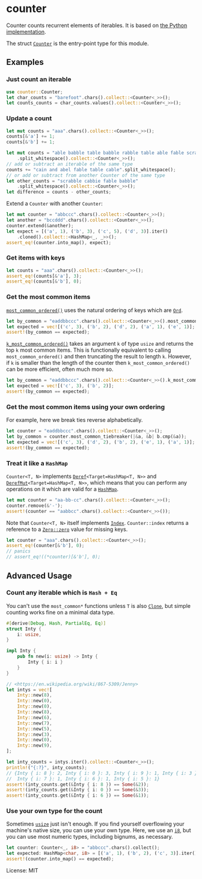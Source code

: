 # counter

Counter counts recurrent elements of iterables. It is based on [the Python
implementation](https://docs.python.org/3/library/collections.html#collections.Counter).

The struct [`Counter`](struct.Counter.html) is the entry-point type for this module.

## Examples

### Just count an iterable

```rust
use counter::Counter;
let char_counts = "barefoot".chars().collect::<Counter<_>>();
let counts_counts = char_counts.values().collect::<Counter<_>>();
```

### Update a count

```rust
let mut counts = "aaa".chars().collect::<Counter<_>>();
counts[&'a'] += 1;
counts[&'b'] += 1;
```

```rust
let mut counts = "able babble table babble rabble table able fable scrabble"
    .split_whitespace().collect::<Counter<_>>();
// add or subtract an iterable of the same type
counts += "cain and abel fable table cable".split_whitespace();
// or add or subtract from another Counter of the same type
let other_counts = "scrabble cabbie fable babble"
    .split_whitespace().collect::<Counter<_>>();
let difference = counts - other_counts;
```

Extend a `Counter` with another `Counter`:
```rust
let mut counter = "abbccc".chars().collect::<Counter<_>>();
let another = "bccddd".chars().collect::<Counter<_>>();
counter.extend(&another);
let expect = [('a', 1), ('b', 3), ('c', 5), ('d', 3)].iter()
    .cloned().collect::<HashMap<_, _>>();
assert_eq!(counter.into_map(), expect);
```
### Get items with keys

```rust
let counts = "aaa".chars().collect::<Counter<_>>();
assert_eq!(counts[&'a'], 3);
assert_eq!(counts[&'b'], 0);
```

### Get the most common items

[`most_common_ordered()`] uses the natural ordering of keys which are [`Ord`].

[`most_common_ordered()`]: Counter::most_common_ordered
[`Ord`]: https://doc.rust-lang.org/stable/std/cmp/trait.Ord.html

```rust
let by_common = "eaddbbccc".chars().collect::<Counter<_>>().most_common_ordered();
let expected = vec![('c', 3), ('b', 2), ('d', 2), ('a', 1), ('e', 1)];
assert!(by_common == expected);
```

[`k_most_common_ordered()`] takes an argument `k` of type `usize` and returns the top `k` most
common items.  This is functionally equivalent to calling `most_common_ordered()` and then
truncating the result to length `k`.  However, if `k` is smaller than the length of the counter
then `k_most_common_ordered()` can be more efficient, often much more so.

```rust
let by_common = "eaddbbccc".chars().collect::<Counter<_>>().k_most_common_ordered(2);
let expected = vec![('c', 3), ('b', 2)];
assert!(by_common == expected);
```

[`k_most_common_ordered()`]: Counter::k_most_common_ordered
[`most_common_ordered()`]: Counter::most_common_ordered

### Get the most common items using your own ordering

For example, here we break ties reverse alphabetically.

```rust
let counter = "eaddbbccc".chars().collect::<Counter<_>>();
let by_common = counter.most_common_tiebreaker(|&a, &b| b.cmp(&a));
let expected = vec![('c', 3), ('d', 2), ('b', 2), ('e', 1), ('a', 1)];
assert!(by_common == expected);
```

### Treat it like a `HashMap`

`Counter<T, N>` implements [`Deref`]`<Target=HashMap<T, N>>` and
[`DerefMut`]`<Target=HashMap<T, N>>`, which means that you can perform any operations
on it which are valid for a [`HashMap`].

[`HashMap`]: https://doc.rust-lang.org/std/collections/struct.HashMap.html
[`Deref`]: https://doc.rust-lang.org/stable/std/ops/trait.Deref.html
[`DerefMut`]: https://doc.rust-lang.org/stable/std/ops/trait.DerefMut.html

```rust
let mut counter = "aa-bb-cc".chars().collect::<Counter<_>>();
counter.remove(&'-');
assert!(counter == "aabbcc".chars().collect::<Counter<_>>());
```

Note that `Counter<T, N>` itself implements [`Index`]. `Counter::index` returns a reference to
a [`Zero::zero`] value for missing keys.

[`Index`]: https://doc.rust-lang.org/stable/std/ops/trait.Index.html
[`Zero::zero`]: https://docs.rs/num-traits/latest/num_traits/identities/trait.Zero.html#tymethod.zero

```rust
let counter = "aaa".chars().collect::<Counter<_>>();
assert_eq!(counter[&'b'], 0);
// panics
// assert_eq!((*counter)[&'b'], 0);
```

## Advanced Usage

### Count any iterable which is `Hash + Eq`

You can't use the `most_common*` functions unless `T` is also [`Clone`], but simple counting
works fine on a minimal data type.

[`Clone`]: https://doc.rust-lang.org/stable/std/clone/trait.Clone.html

```rust
#[derive(Debug, Hash, PartialEq, Eq)]
struct Inty {
    i: usize,
}

impl Inty {
    pub fn new(i: usize) -> Inty {
        Inty { i: i }
    }
}

// <https://en.wikipedia.org/wiki/867-5309/Jenny>
let intys = vec![
    Inty::new(8),
    Inty::new(0),
    Inty::new(0),
    Inty::new(8),
    Inty::new(6),
    Inty::new(7),
    Inty::new(5),
    Inty::new(3),
    Inty::new(0),
    Inty::new(9),
];

let inty_counts = intys.iter().collect::<Counter<_>>();
println!("{:?}", inty_counts);
// {Inty { i: 8 }: 2, Inty { i: 0 }: 3, Inty { i: 9 }: 1, Inty { i: 3 }: 1,
//  Inty { i: 7 }: 1, Inty { i: 6 }: 1, Inty { i: 5 }: 1}
assert!(inty_counts.get(&Inty { i: 8 }) == Some(&2));
assert!(inty_counts.get(&Inty { i: 0 }) == Some(&3));
assert!(inty_counts.get(&Inty { i: 6 }) == Some(&1));
```

### Use your own type for the count

Sometimes [`usize`] just isn't enough. If you find yourself overflowing your
machine's native size, you can use your own type. Here, we use an [`i8`], but
you can use most numeric types, including bignums, as necessary.

[`usize`]: https://doc.rust-lang.org/stable/std/primitive.usize.html
[`i8`]: https://doc.rust-lang.org/stable/std/primitive.i8.html

```rust
let counter: Counter<_, i8> = "abbccc".chars().collect();
let expected: HashMap<char, i8> = [('a', 1), ('b', 2), ('c', 3)].iter().cloned().collect();
assert!(counter.into_map() == expected);
```

License: MIT
